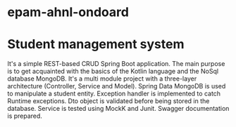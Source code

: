 # epam-ahnl-ondoard

# Student management system

It's a simple REST-based CRUD Spring Boot application.
The main purpose is to get acquainted with the basics of the Kotlin language and the NoSql database MongoDB.
It's a multi module project with a three-layer architecture (Controller, Service and Model). Spring Data MongoDB is used to manipulate a student entity. Exception handler is implemented to catch Runtime exceptions. Dto object is validated before being stored in the database. Service is tested using MockK and Junit. Swagger documentation is prepared.